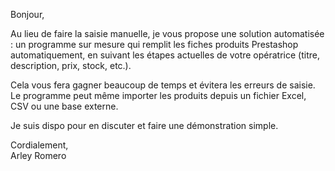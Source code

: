 
Bonjour,

Au lieu de faire la saisie manuelle, je vous propose une solution automatisée : un programme sur mesure qui remplit les fiches produits Prestashop automatiquement, en suivant les étapes actuelles de votre opératrice (titre, description, prix, stock, etc.).

Cela vous fera gagner beaucoup de temps et évitera les erreurs de saisie. Le programme peut même importer les produits depuis un fichier Excel, CSV ou une base externe.

Je suis dispo pour en discuter et faire une démonstration simple.

Cordialement,  
Arley Romero

